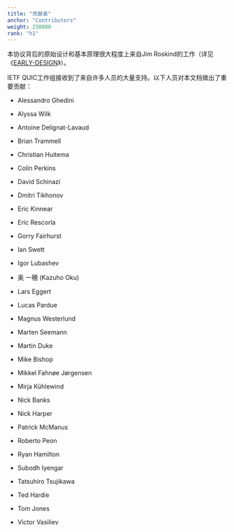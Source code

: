 ```yaml
---
title: "贡献者"
anchor: "Contributors"
weight: 250000
rank: "h1"
---
```


本协议背后的原始设计和基本原理很大程度上来自Jim Roskind的工作（详见《[EARLY-DESIGN](https://docs.google.com/document/d/1RNHkx_VvKWyWg6Lr8SZ-saqsQx7rFV-ev2jRFUoVD34/edit?usp=sharing)》）。

IETF QUIC工作组接收到了来自许多人员的大量支持。以下人员对本文档做出了重要贡献：

* Alessandro Ghedini

* Alyssa Wilk

* Antoine Delignat-Lavaud

* Brian Trammell

* Christian Huitema

* Colin Perkins

* David Schinazi

* Dmitri Tikhonov

* Eric Kinnear

* Eric Rescorla

* Gorry Fairhurst

* Ian Swett

* Igor Lubashev

* 奥 一穂 (Kazuho Oku)

* Lars Eggert

* Lucas Pardue

* Magnus Westerlund

* Marten Seemann

* Martin Duke

* Mike Bishop

* Mikkel Fahnøe Jørgensen

* Mirja Kühlewind

* Nick Banks

* Nick Harper

* Patrick McManus

* Roberto Peon

* Ryan Hamilton

* Subodh Iyengar

* Tatsuhiro Tsujikawa

* Ted Hardie

* Tom Jones

* Victor Vasiliev
